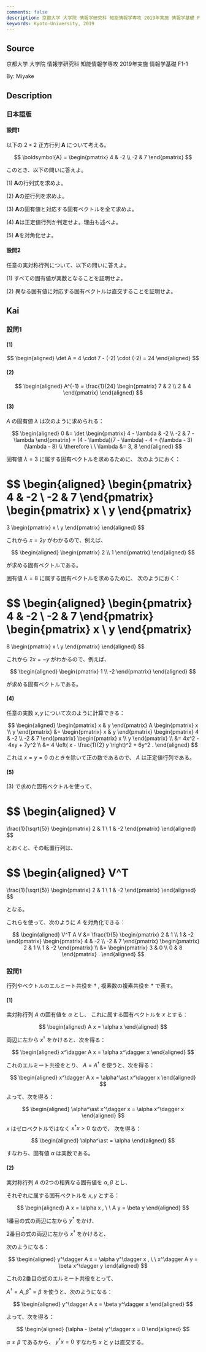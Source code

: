 ```yaml
---
comments: false
description: 京都大学 大学院 情報学研究科 知能情報学専攻 2019年実施 情報学基礎 F1-1
keywords: Kyoto-University, 2019
---
```


## **Source**
京都大学 大学院 情報学研究科 知能情報学専攻 2019年実施 情報学基礎 F1-1

By: Miyake

## **Description**
### 日本語版
#### 設問1
以下の $2 \times 2$ 正方行列 $\boldsymbol{A}$ について考える。

$$
\boldsymbol{A} = 
    \begin{pmatrix}
    4 & -2 \\
    -2 & 7
    \end{pmatrix}
$$

このとき、以下の問いに答えよ。

(1) $\boldsymbol{A}$の行列式を求めよ。

(2) $\boldsymbol{A}$の逆行列を求めよ。

(3) $\boldsymbol{A}$の固有値と対応する固有ベクトルを全て求めよ。

(4) $\boldsymbol{A}$は正定値行列か判定せよ。理由も述べよ。

(5) $\boldsymbol{A}$を対角化せよ。

#### 設問2
任意の実対称行列について、以下の問いに答えよ。

(1) すべての固有値が実数となることを証明せよ。

(2) 異なる固有値に対応する固有ベクトルは直交することを証明せよ。

## **Kai**
### 設問1
#### (1)

$$
\begin{aligned}
\det A
= 4 \cdot 7 - (-2) \cdot (-2)
= 24
\end{aligned}
$$

#### (2)

$$
\begin{aligned}
A^{-1}
= \frac{1}{24}
\begin{pmatrix}
7 & 2 \\ 2 & 4
\end{pmatrix}
\end{aligned}
$$

#### (3)
$A$ の固有値 $\lambda$ は次のように求められる：

$$
\begin{aligned}
0
&=
\det
\begin{pmatrix}
4 - \lambda & -2 \\ -2 & 7 - \lambda
\end{pmatrix}
= (4 - \lambda)(7 - \lambda) - 4
= (\lambda - 3)(\lambda - 8)
\\
\therefore \ \ 
\lambda &= 3, 8
\end{aligned}
$$

固有値 $\lambda = 3$ に属する固有ベクトルを求めるために、
次のようにおく：

$$
\begin{aligned}
\begin{pmatrix} 4 & -2 \\ -2 & 7 \end{pmatrix}
\begin{pmatrix} x \\ y \end{pmatrix}
=
3
\begin{pmatrix} x \\ y \end{pmatrix}
\end{aligned}
$$

これから $x=2y$ がわかるので、例えば、

$$
\begin{aligned}
\begin{pmatrix} 2 \\ 1 \end{pmatrix}
\end{aligned}
$$

が求める固有ベクトルである。

固有値 $\lambda = 8$ に属する固有ベクトルを求めるために、
次のようにおく：

$$
\begin{aligned}
\begin{pmatrix} 4 & -2 \\ -2 & 7 \end{pmatrix}
\begin{pmatrix} x \\ y \end{pmatrix}
=
8
\begin{pmatrix} x \\ y \end{pmatrix}
\end{aligned}
$$

これから $2x=-y$ がわかるので、例えば、

$$
\begin{aligned}
\begin{pmatrix} 1 \\ -2 \end{pmatrix}
\end{aligned}
$$

が求める固有ベクトルである。

#### (4)
任意の実数 $x,y$ について次のように計算できる：

$$
\begin{aligned}
\begin{pmatrix} x & y \end{pmatrix}
A
\begin{pmatrix} x \\ y \end{pmatrix}
&=
\begin{pmatrix} x & y \end{pmatrix}
\begin{pmatrix} 4 & -2 \\ -2 & 7 \end{pmatrix}
\begin{pmatrix} x \\ y \end{pmatrix}
\\
&=
4x^2 - 4xy + 7y^2
\\
&=
4 \left( x - \frac{1}{2} y \right)^2 + 6y^2
.
\end{aligned}
$$

これは $x=y=0$ のときを除いて正の数であるので、
$A$ は正定値行列である。

#### (5)
(3) で求めた固有ベクトルを使って、

$$
\begin{aligned}
V
=
\frac{1}{\sqrt{5}}
\begin{pmatrix} 2 & 1 \\ 1 & -2 \end{pmatrix}
\end{aligned}
$$

とおくと、その転置行列は、

$$
\begin{aligned}
V^T
=
\frac{1}{\sqrt{5}}
\begin{pmatrix} 2 & 1 \\ 1 & -2 \end{pmatrix}
\end{aligned}
$$

となる。

これらを使って、次のように $A$ を対角化できる：

$$
\begin{aligned}
V^T A V
&=
\frac{1}{5}
\begin{pmatrix} 2 & 1 \\ 1 & -2 \end{pmatrix}
\begin{pmatrix} 4 & -2 \\ -2 & 7 \end{pmatrix}
\begin{pmatrix} 2 & 1 \\ 1 & -2 \end{pmatrix}
\\
&=
\begin{pmatrix} 3 & 0 \\ 0 & 8 \end{pmatrix}
.
\end{aligned}
$$

### 設問1
行列やベクトルのエルミート共役を $\dagger$ ,
複素数の複素共役を $\ast$ で表す。

#### (1)
実対称行列 $A$ の固有値を $\alpha$ とし、
これに属する固有ベクトルを $x$ とする：

$$
\begin{aligned}
A x = \alpha x
\end{aligned}
$$

両辺に左から $x^\dagger$ をかけると、次を得る：

$$
\begin{aligned}
x^\dagger A x = \alpha x^\dagger x
\end{aligned}
$$

これのエルミート共役をとり、 $A = A^\dagger$ を使うと、次を得る：

$$
\begin{aligned}
x^\dagger A x = \alpha^\ast x^\dagger x
\end{aligned}
$$

よって、次を得る：

$$
\begin{aligned}
\alpha^\ast x^\dagger x = \alpha x^\dagger x
\end{aligned}
$$

$x$ はゼロベクトルではなく $x^\dagger x \gt 0$ なので、
次を得る：

$$
\begin{aligned}
\alpha^\ast = \alpha
\end{aligned}
$$

すなわち、固有値 $\alpha$ は実数である。

#### (2)
実対称行列 $A$ の2つの相異なる固有値を $\alpha, \beta$ とし、

それぞれに属する固有ベクトルを $x, y$ とする：

$$
\begin{aligned}
A x = \alpha x
, \ \ 
A y = \beta y
\end{aligned}
$$

1番目の式の両辺に左から $y^\dagger$ をかけ、

2番目の式の両辺に左から $x^\dagger$ をかけると、

次のようになる：

$$
\begin{aligned}
y^\dagger A x = \alpha y^\dagger x
, \ \ 
x^\dagger A y = \beta x^\dagger y
\end{aligned}
$$

これの2番目の式のエルミート共役をとって、

$A^\dagger = A, \beta^\ast = \beta$ を使うと、次のようになる：

$$
\begin{aligned}
y^\dagger A x = \beta y^\dagger x
\end{aligned}
$$

よって、次を得る：

$$
\begin{aligned}
(\alpha - \beta) y^\dagger x = 0
\end{aligned}
$$

$\alpha \ne \beta$ であるから、 $y^\dagger x = 0$
すなわち $x$ と $y$ は直交する。